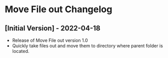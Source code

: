 # Move File out Changelog

## [Initial Version] - 2022-04-18

- Release of Move File out version 1.0
- Quickly take files out and move them to directory where parent folder is located.